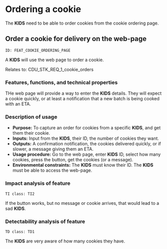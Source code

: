# Ordering a cookie

<!-- toc -->

The **KIDS** need to be able to order cookies from the cookie ordering page.

## Order a cookie for delivery on the web-page

    ID: FEAT_COOKIE_ORDERING_PAGE

A **KIDS** will use the web page to order a cookie.

Relates to: CDU_STK_REQ_1_cookie_orders

### Features, functions, and technical properties

THe web page will provide a way to enter the **KIDS** details.
They will expect a cookie quickly, or at least a notification that a new batch
is being cooked with an ETA.


### Description of usage

- **Purpose:**
    To capture an order for cookies from a specific **KIDS**, and get them their cookie.
- **Inputs:**
    Input from the **KIDS**, their ID, the number of cookies they want.
- **Outputs:**
    A confirmation notification, the cookies delivered quickly, or if slower, a
    message giving them an ETA.
- **Usage procedure:**
    Go to the web page,
    enter **KIDS** ID,
    select how many cookies,
    press the button,
    get the cookies (or a message).
- **Environmental constraints:**
    The **KIDS** must know their ID.
    The **KIDS** must be able to access the web-page.

### Impact analysis of feature

    TI class: TI2

If the button works, but no message or cookie arrives,
that would lead to a sad **KIDS**.

### Detectability analysis of feature

    TD class: TD1

The **KIDS** are very aware of how many cookies they have.

